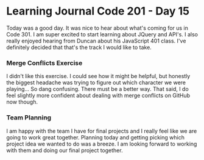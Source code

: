 # Learning Journal Code 201 - Day 15

Today was a good day. It was nice to hear about what's coming for us in Code 301. I am super excited to start learning about JQuery and API's. I also really enjoyed hearing from Duncan about his JavaScript 401 class. I've definitely decided that that's the track I would like to take.

### Merge Conflicts Exercise
I didn't like this exercise. I could see how it might be helpful, but honestly the biggest headache was trying to figure out which character we were playing... So dang confusing. There must be a better way. That said, I do feel slightly more confident about dealing with merge conflicts on GitHub now though.

### Team Planning
I am happy with the team I have for final projects and I really feel like we are going to work great together. Planning today and getting picking which project idea we wanted to do was a breeze. I am looking forward to working with them and doing our final project together.
